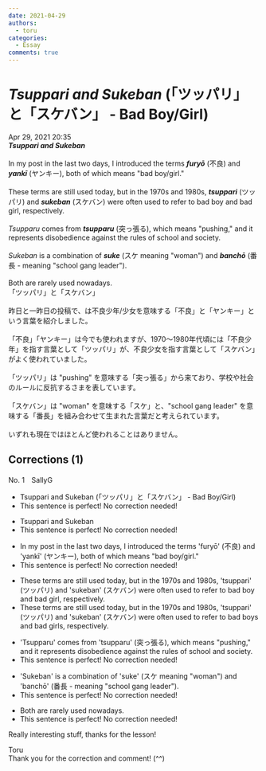 ```yaml
---
date: 2021-04-29
authors:
  - toru
categories:
  - Essay
comments: true
---
```


# <strong><em>Tsuppari and Sukeban</strong></em> (「ツッパリ」と「スケバン」 - Bad Boy/Girl)
<div class="date">Apr 29, 2021 20:35</div>
<div id="post"><div id="body_show_ori">
<strong><em>Tsuppari and Sukeban</strong></em><br/><br/>In my post in the last two days, I introduced the terms <strong><em>furyō</em></strong> (不良) and <strong><em>yankī</em></strong> (ヤンキー), both of which means "bad boy/girl."<br/><br/>These terms are still used today, but in the 1970s and 1980s, <strong><em>tsuppari</em></strong> (ツッパリ) and <strong><em>sukeban</em></strong> (スケバン) were often used to refer to bad boy and bad girl, respectively.<br/><br/><em>Tsupparu</em> comes from <strong><em>tsupparu</em></strong> (突っ張る), which means "pushing," and it represents disobedience against the rules of school and society.<br/><br/><em>Sukeban</em> is a combination of <strong><em>suke</em></strong> (スケ meaning "woman") and <strong><em>banchō</em></strong> (番長 - meaning "school gang leader").<br/><br/>Both are rarely used nowadays.
</div></div>

<!-- more -->

<div id="post_ja"><div id="body_show_mo">
「ツッパリ」と「スケバン」<br/><br/>昨日と一昨日の投稿で、は不良少年/少女を意味する「不良」と「ヤンキー」という言葉を紹介しました。<br/><br/>「不良」「ヤンキー」は今でも使われますが、1970～1980年代頃には「不良少年」を指す言葉として「ツッパリ」が、不良少女を指す言葉として「スケバン」がよく使われていました。<br/><br/>「ツッパリ」は "pushing" を意味する「突っ張る」から来ており、学校や社会のルールに反抗するさまを表しています。<br/><br/>「スケバン」は "woman" を意味する「スケ」と、"school gang leader" を意味する「番長」を組み合わせて生まれた言葉だと考えられています。<br/><br/>いずれも現在ではほとんど使われることはありません。
</div></div>

## Corrections (1)
<div id="block"><div class="first_name"> No. 1　<span class="just_name">SallyG</span></div><div id="block2">
<ul class="correction_field">
<li class="incorrect">Tsuppari and Sukeban (「ツッパリ」と「スケバン」 - Bad Boy/Girl)</li>
<li class="corrected perfect">This sentence is perfect! No correction needed!</li>
</ul>
<ul class="correction_field">
<li class="incorrect">Tsuppari and Sukeban</li>
<li class="corrected perfect">This sentence is perfect! No correction needed!</li>
</ul>
<ul class="correction_field">
<li class="incorrect">In my post in the last two days, I introduced the terms 'furyō' (不良) and 'yankī' (ヤンキー), both of which means "bad boy/girl."</li>
<li class="corrected perfect">This sentence is perfect! No correction needed!</li>
</ul>
<ul class="correction_field">
<li class="incorrect">These terms are still used today, but in the 1970s and 1980s, 'tsuppari' (ツッパリ) and 'sukeban' (スケバン) were often used to refer to bad boy and bad girl, respectively.</li>
<li class="corrected correct">
These terms are still used today, but in the 1970s and 1980s, 'tsuppari' (ツッパリ) and 'sukeban' (スケバン) were often used to refer to bad boys and bad girls, respectively.
</li>
</ul>
<ul class="correction_field">
<li class="incorrect">'Tsupparu' comes from 'tsupparu' (突っ張る), which means "pushing," and it represents disobedience against the rules of school and society.</li>
<li class="corrected perfect">This sentence is perfect! No correction needed!</li>
</ul>
<ul class="correction_field">
<li class="incorrect">'Sukeban' is a combination of 'suke' (スケ meaning "woman") and 'banchō' (番長 - meaning "school gang leader").</li>
<li class="corrected perfect">This sentence is perfect! No correction needed!</li>
</ul>
<ul class="correction_field">
<li class="incorrect">Both are rarely used nowadays.</li>
<li class="corrected perfect">This sentence is perfect! No correction needed!</li>
</ul>
<p class="comment_small">
 Really interesting stuff, thanks for the lesson!
</p>

</div><div class="name"><span class="just_name">Toru</span><br>
Thank you for the correction and comment! (^^)
</div>
</div>
